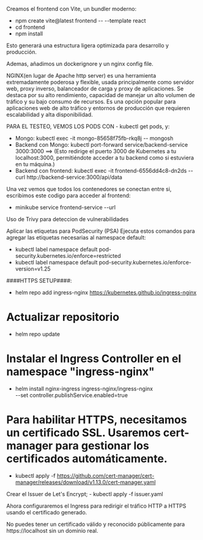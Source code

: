 Creamos el frontend con Vite, un bundler moderno:

- npm create vite@latest frontend -- --template react
- cd frontend
- npm install

Esto generará una estructura ligera optimizada para desarrollo y producción.

Ademas, añadimos un dockerignore y un nginx config file.

NGINX(en lugar de Apache http server) es una herramienta extremadamente poderosa y flexible, usada principalmente como servidor web, proxy inverso, balanceador de carga y proxy de aplicaciones. Se destaca por su alto rendimiento, capacidad de manejar un alto volumen de tráfico y su bajo consumo de recursos. Es una opción popular para aplicaciones web de alto tráfico y entornos de producción que requieren escalabilidad y alta disponibilidad.

PARA EL TESTEO, VEMOS LOS PODS CON - kubectl get pods, y:

* Mongo: kubectl exec -it mongo-85658f75fb-rkq8j -- mongosh
* Backend con Mongo: kubectl port-forward service/backend-service 3000:3000 ==> (Esto redirige el puerto 3000 de Kubernetes a tu localhost:3000, permitiéndote acceder a tu backend como si estuviera en tu máquina.)
* Backend con frontend: kubectl exec -it frontend-6556dd4c8-dn2ds -- curl http://backend-service:3000/api/data


Una vez vemos que todos los contenedores se conectan entre si, escribimos este codigo para acceder al frontend:

- minikube service frontend-service --url

Uso de Trivy para deteccion de vulnerabilidades

Aplicar las etiquetas para PodSecurity (PSA)
Ejecuta estos comandos para agregar las etiquetas necesarias al namespace default:

- kubectl label namespace default pod-security.kubernetes.io/enforce=restricted
- kubectl label namespace default pod-security.kubernetes.io/enforce-version=v1.25

####HTTPS SETUP####:

- helm repo add ingress-nginx https://kubernetes.github.io/ingress-nginx

# Actualizar repositorio
- helm repo update

# Instalar el Ingress Controller en el namespace "ingress-nginx"
- helm install nginx-ingress ingress-nginx/ingress-nginx \
  --set controller.publishService.enabled=true

# Para habilitar HTTPS, necesitamos un certificado SSL. Usaremos cert-manager para gestionar los certificados automáticamente.
- kubectl apply -f https://github.com/cert-manager/cert-manager/releases/download/v1.13.0/cert-manager.yaml

Crear el Issuer de Let's Encrypt; - kubectl apply -f issuer.yaml

Ahora configuraremos el Ingress para redirigir el tráfico HTTP a HTTPS usando el certificado generado.

No puedes tener un certificado válido y reconocido públicamente para https://localhost sin un dominio real.